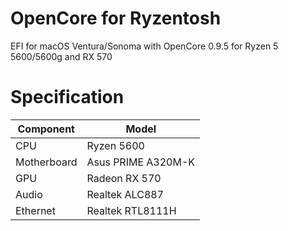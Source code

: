 # OpenCore for Ryzentosh

EFI for macOS Ventura/Sonoma with OpenCore 0.9.5 for Ryzen 5 5600/5600g and RX 570

# Specification

| Component  | Model |
| ------------- | ------------- |
| CPU  | Ryzen 5600  |
| Motherboard  | Asus PRIME A320M-K  | 
| GPU  | Radeon RX 570  |
| Audio  | Realtek ALC887  |
| Ethernet  | Realtek RTL8111H  |
